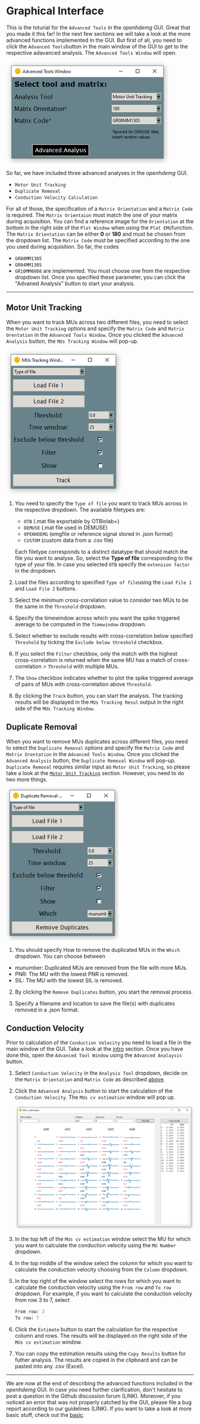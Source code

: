 # Graphical Interface

This is the toturial for the `Advanced Tools` in the *openhdemg* GUI. Great that you made it this far! In the next few sections we will take a look at the more advanced functions implemented in the GUI. But first of all, you need to click the `Advanced Tools`button in the main window of the GUI to get to the respective adavanced analysis. The `Advanced Tools Window` will open.

![advanced_analysis](md_graphics/GUI/Advanced_analysis_window.png)

So far, we have included three advanced analyses in the *openhdemg* GUI. 
- `Motor Unit Tracking`
- `Duplicate Removal`
- `Conduction Velocity Calculation`

For all of those, the specification of a `Matrix Orientation` and a `Matrix Code` is required. The `Matrix Orientaion` must match the one of your matrix during acquisition. You can find a reference image for the `Orientation` at the bottom in the right side of the `Plot Window` when using the `Plot EMG`function. The `Matrix Orientation` can be either **0** or **180** and must be chosen from the dropdown list.
The `Matrix Code` must be specified according to the one you used during acquisition. So far, the codes 
- `GR08MM1305`
- `GR04MM1305`
- `GR10MM0808`
are implemented. You must choose one from the respective dropdown list.
Once you specified these parameter, you can click the "Advaned Analysis" button to start your analysis.

-----------------------------------------

## Motor Unit Tracking
When you want to track MUs across two different files, you need to select the `Motor Unit Tracking` options and specify the `Matrix Code` and `Matrix Orentation` in the `Advanced Tools Window`. Once you clicked the `Advanced Analysis` button, the `MUs Tracking Window` will pop-up.

![mus_tracking](md_graphics/GUI/MU_Tracking_window.png)

1. You need to specify the `Type of file` you want to track MUs across in the respective dropdown. The available filetypes are:
    - `OTB` (.mat file exportable by OTBiolab+)
    - `DEMUSE` (.mat file used in DEMUSE)
    - `OPENHDEMG` (emgfile or reference signal stored in .json format)
    - `CUSTOM` (custom data from a .csv file)

    Each filetype corresponds to a distinct datatype that should match the file you want to analyse. So, select the **Type of file** corresponding to the type of your file. In case you selected `OTB` specify the `extension factor` in the dropdown.

2. Load the files according to specified `Type of file`using the `Load File 1` and `Load File 2` buttons.

3. Select the minimum cross-correlation value to consider two MUs to be the same in the `Threshold` dropdown.

4. Specify the timewindow across which you want the spike triggered average to be computed in the `Timewindow` dropdown.

5. Select whether to exclude results with cross-correlation below specified `Threshold` by ticking the `Exclude below threshold` checkbox. 

6. If you select the `Filter` checkbox, only the match with the highest cross-correlation is returned when the same MU has a match of cross-correlation > `Threshold` with multiple MUs.

7. The `Show` checkbox indicates whether to plot the spike triggered average of pairs of MUs with cross-correlation above `Threshold`.

8. By clicking the `Track` button, you can start the analysis. The tracking results will be displayed in the `MUs Tracking Resul` output in the right side of the `MUs Tracking Window`.

## Duplicate Removal
When you want to remove MUs duplicates across different files, you need to select the `Duplicate Removal` options and specify the `Matrix Code` and `Matrix Orentation` in the `Advanced Tools Window`. Once you clicked the `Advanced Analysis` button, the `Duplicate Removal Window` will pop-up. `Duplicate Removal` requires similar input as `Motor Unit Tracking`, so please take a look at the [`Motor Unit Tracking`](#motor-unit-tracking) section. However, you need to do two more things. 

![duplicate_removal](md_graphics/GUI/Duplicate_Removal_window.png)

1. You should specify How to remove the duplicated MUs in the `Which` dropdown. You can choose between 
- munumber: Duplicated MUs are removed from the file with more MUs.
- PNR: The MU with the lowest PNR is removed.
- SIL: The MU with the lowest SIL is removed.

2. By clicking the `Remove Duplicates` button, you start the removal process.

3. Specify a filename and location to save the file(s) with duplicates removed in a .json format.

## Conduction Velocity
Prior to calculation of the `Conduction Velocity` you need to load a file in the main window of the GUI. Take a look at the [intro](GUI_intro.md#specifying-an-analysis-file) section.  Once you have done this, open the `Advanced Tool Window` using the `Advanced Analaysis` button. 

1. Select `Conduction Velocity` in the `Analysis Tool` dropdown, decide on the `Matrix Orientation` and `Matrix Code` as described [above](#graphical-interface).

2. Click the `Advanced Analysis` button to start the calculation of the `Conduction Velocity`. The `MUs cv estimation` window will pop up. 

    ![cv_estimation](md_graphics/GUI/CV_Estimation_window.png)

3. In the top left of the `MUs cv estimation` window select the MU for which you want to calculate the conduction velocity using the `MU Number` dropdown. 

4. In the top middle of the window select the column for which you want to calculate the conduction velocity choosing from the `Column` dropdown.

5. In the top right of the window select the rows for which you want to calculate the conduction velocity using the `From row` and `To row` dropdown. For example, if you want to calculate the conduction velocity from row 3 to 7, select 

    ```Python
    From row: 3
    To row: 7
    ```

6. Click the `Estimate` button to start the calculation for the respective column and rows. The results will be displayed on the right side of the `MUs cv estimation` window. 

7. You can copy the estimation results using the `Copy Results` button for futher analysis. The results are copied in the clipboard and can be pasted into any .csv (Excel). 

--------------------------------------

We are now at the end of describing the advanced functions included in the *openhdemg* GUI. In case you need further clarification, don't hesitate to post a question in the Github discussion forum (LINK). Moreover, if you noticed an error that was not properly catched by the GUI, please file a bug report according to our guidelines (LINK).
If you want to take a look at more basic stuff, check out the [basic](GUI_basics.md). 



    


